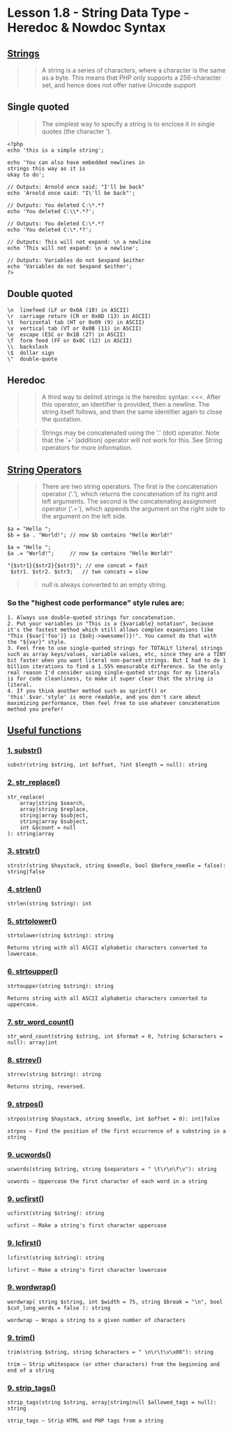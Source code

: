 # Lesson 1.8 - String Data Type - Heredoc & Nowdoc Syntax

## <a href="https://www.php.net/manual/en/language.types.string.php" target="_blank">Strings</a>

> > A string is a series of characters, where a character is the same as a byte. This means that PHP only supports a 256-character set, and hence does not offer native Unicode support

## Single quoted

> > The simplest way to specify a string is to enclose it in single quotes (the character ').

```
<?php
echo 'this is a simple string';

echo 'You can also have embedded newlines in
strings this way as it is
okay to do';

// Outputs: Arnold once said: "I'll be back"
echo 'Arnold once said: "I\'ll be back"';

// Outputs: You deleted C:\*.*?
echo 'You deleted C:\\*.*?';

// Outputs: You deleted C:\*.*?
echo 'You deleted C:\*.*?';

// Outputs: This will not expand: \n a newline
echo 'This will not expand: \n a newline';

// Outputs: Variables do not $expand $either
echo 'Variables do not $expand $either';
?>
```

## Double quoted

```
\n	linefeed (LF or 0x0A (10) in ASCII)
\r	carriage return (CR or 0x0D (13) in ASCII)
\t	horizontal tab (HT or 0x09 (9) in ASCII)
\v	vertical tab (VT or 0x0B (11) in ASCII)
\e	escape (ESC or 0x1B (27) in ASCII)
\f	form feed (FF or 0x0C (12) in ASCII)
\\	backslash
\$	dollar sign
\"	double-quote
```

## Heredoc

> > A third way to delimit strings is the heredoc syntax: <<<. After this operator, an identifier is provided, then a newline. The string itself follows, and then the same identifier again to close the quotation.

> > Strings may be concatenated using the '.' (dot) operator. Note that the '+' (addition) operator will not work for this. See String operators for more information.

## <a href="https://www.php.net/manual/en/language.operators.string.php" target="_blank">String Operators</a>

> > There are two string operators. The first is the concatenation operator ('.'), which returns the concatenation of its right and left arguments. The second is the concatenating assignment operator ('.='), which appends the argument on the right side to the argument on the left side.

```
$a = "Hello ";
$b = $a . "World!"; // now $b contains "Hello World!"

$a = "Hello ";
$a .= "World!";     // now $a contains "Hello World!"
```

```
"{$str1}{$str2}{$str3}"; // one concat = fast
 $str1. $str2. $str3;   // two concats = slow
```

> > null is always converted to an empty string.

### So the "highest code performance" style rules are:

```
1. Always use double-quoted strings for concatenation.
2. Put your variables in "This is a {$variable} notation", because it's the fastest method which still allows complex expansions like "This {$var['foo']} is {$obj->awesome()}!". You cannot do that with the "${var}" style.
3. Feel free to use single-quoted strings for TOTALLY literal strings such as array keys/values, variable values, etc, since they are a TINY bit faster when you want literal non-parsed strings. But I had to do 1 billion iterations to find a 1.55% measurable difference. So the only real reason I'd consider using single-quoted strings for my literals is for code cleanliness, to make it super clear that the string is literal.
4. If you think another method such as sprintf() or 'this'.$var.'style' is more readable, and you don't care about maximizing performance, then feel free to use whatever concatenation method you prefer!
```

## <a href="https://www.php.net/manual/en/ref.strings.php" target="_blank">Useful functions</a>

### <a href="https://www.php.net/manual/en/function.substr.php" target="_blank">1. substr()</a>

```
substr(string $string, int $offset, ?int $length = null): string
```

### <a href="https://www.php.net/manual/en/function.strstr.php" target="_blank">2. str_replace()</a>

```
str_replace(
    array|string $search,
    array|string $replace,
    string|array $subject,
    string|array $subject,
    int &$count = null
): string|array
```

### <a href="https://www.php.net/manual/en/function.str-replace.php" target="_blank">3. strstr()</a>

```
strstr(string $haystack, string $needle, bool $before_needle = false): string|false
```

### <a href="https://www.php.net/manual/en/function.strlen.php" target="_blank">4. strlen()</a>

```
strlen(string $string): int
```

### <a href="https://www.php.net/manual/en/function.strtolower.php" target="_blank">5. strtolower()</a>

```
strtolower(string $string): string

Returns string with all ASCII alphabetic characters converted to lowercase.
```

### <a href="https://www.php.net/manual/en/function.strtoupper.php" target="_blank">6. strtoupper()</a>

```
strtoupper(string $string): string

Returns string with all ASCII alphabetic characters converted to uppercase.
```

### <a href="https://www.php.net/manual/en/function.str-word-count.php" target="_blank">7. str_word_count()</a>

```
str_word_count(string $string, int $format = 0, ?string $characters = null): array|int
```

### <a href="https://www.php.net/manual/en/function.strrev.php" target="_blank">8. strrev()</a>

```
strrev(string $string): string

Returns string, reversed.
```

### <a href="https://www.php.net/manual/en/function.strpos.php" target="_blank">9. strpos()</a>

```
strpos(string $haystack, string $needle, int $offset = 0): int|false

strpos — Find the position of the first occurrence of a substring in a string
```

### <a href="https://www.php.net/manual/en/function.ucwords.php" target="_blank">9. ucwords()</a>

```
ucwords(string $string, string $separators = " \t\r\n\f\v"): string

ucwords — Uppercase the first character of each word in a string
```

### <a href="https://www.php.net/manual/en/function.ucfirst.php" target="_blank">9. ucfirst()</a>

```
ucfirst(string $string): string

ucfirst — Make a string's first character uppercase
```

### <a href="https://www.php.net/manual/en/function.lcfirst.php" target="_blank">9. lcfirst()</a>

```
lcfirst(string $string): string

lcfirst — Make a string's first character lowercase
```

### <a href="https://www.php.net/manual/en/function.wordwrap.php" target="_blank">9. wordwrap()</a>

```
wordwrap( string $string, int $width = 75, string $break = "\n", bool  $cut_long_words = false ): string

wordwrap — Wraps a string to a given number of characters
```

### <a href="https://www.php.net/manual/en/function.trim.php" target="_blank">9. trim()</a>

```
trim(string $string, string $characters = " \n\r\t\v\x00"): string

trim — Strip whitespace (or other characters) from the beginning and end of a string
```

### <a href="https://www.php.net/manual/en/function.strip-tags.php" target="_blank">9. strip_tags()</a>

```
strip_tags(string $string, array|string|null $allowed_tags = null): string

strip_tags — Strip HTML and PHP tags from a string
```
